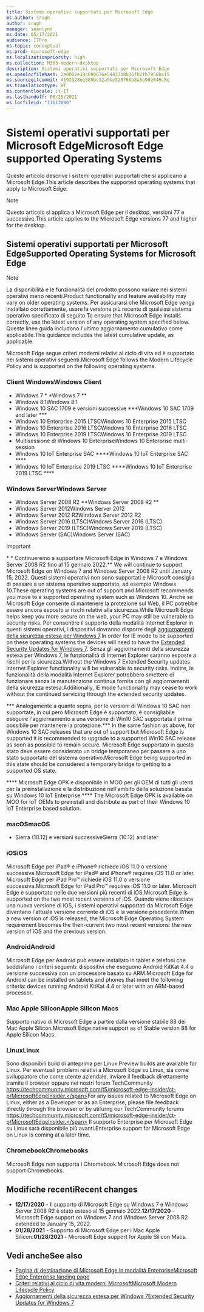 ```yaml
---
title: Sistemi operativi supportati per Microsoft Edge
ms.author: srugh
author: srugh
manager: seanlynd
ms.date: 05/17/2021
audience: ITPro
ms.topic: conceptual
ms.prod: microsoft-edge
ms.localizationpriority: high
ms.collection: M365-modern-desktop
description: Sistemi operativi supportati per Microsoft Edge
ms.openlocfilehash: 2e0002e38c090676e5443718b36fb2fb7956ba15
ms.sourcegitcommit: 4192328ee585bc32a9be528766b8a5a98e046c8e
ms.translationtype: HT
ms.contentlocale: it-IT
ms.lasthandoff: 06/25/2021
ms.locfileid: "11617896"
---
```

# <a name="microsoft-edge-supported-operating-systems"></a><span data-ttu-id="ebecc-103">Sistemi operativi supportati per Microsoft Edge</span><span class="sxs-lookup"><span data-stu-id="ebecc-103">Microsoft Edge supported Operating Systems</span></span>

<span data-ttu-id="ebecc-104">Questo articolo descrive i sistemi operativi supportati che si applicano a Microsoft Edge.</span><span class="sxs-lookup"><span data-stu-id="ebecc-104">This article describes the supported operating systems that apply to Microsoft Edge.</span></span>

> [!NOTE]
> <span data-ttu-id="ebecc-105">Questo articolo si applica a Microsoft Edge per il desktop, versioni 77 e successive.</span><span class="sxs-lookup"><span data-stu-id="ebecc-105">This article applies to the Microsoft Edge versions 77 and higher for the desktop.</span></span>

## <a name="supported-operating-systems-for-microsoft-edge"></a><span data-ttu-id="ebecc-106">Sistemi operativi supportati per Microsoft Edge</span><span class="sxs-lookup"><span data-stu-id="ebecc-106">Supported Operating Systems for Microsoft Edge</span></span>

> [!NOTE]
> <span data-ttu-id="ebecc-107">La disponibilità e le funzionalità del prodotto possono variare nei sistemi operativi meno recenti.</span><span class="sxs-lookup"><span data-stu-id="ebecc-107">Product functionality and feature availability may vary on older operating systems.</span></span> <span data-ttu-id="ebecc-108">Per assicurarsi che Microsoft Edge venga installato correttamente, usare la versione più recente di qualsiasi sistema operativo specificato di seguito.</span><span class="sxs-lookup"><span data-stu-id="ebecc-108">To ensure that Microsoft Edge installs correctly, use the latest version of any operating system specified below.</span></span> <span data-ttu-id="ebecc-109">Queste linee guida includono l'ultimo aggiornamento cumulativo come applicabile.</span><span class="sxs-lookup"><span data-stu-id="ebecc-109">This guidance includes the latest cumulative update, as applicable.</span></span>


<span data-ttu-id="ebecc-110">Microsoft Edge segue criteri moderni relativi al ciclo di vita ed è supportato nei sistemi operativi seguenti.</span><span class="sxs-lookup"><span data-stu-id="ebecc-110">Microsoft Edge follows the Modern Lifecycle Policy and is supported on the following operating systems.</span></span>

### <a name="windows-client"></a><span data-ttu-id="ebecc-111">Client Windows</span><span class="sxs-lookup"><span data-stu-id="ebecc-111">Windows Client</span></span>

- <span data-ttu-id="ebecc-112">Windows 7 \* \*</span><span class="sxs-lookup"><span data-stu-id="ebecc-112">Windows 7 \*\*</span></span>
- <span data-ttu-id="ebecc-113">Windows 8.1</span><span class="sxs-lookup"><span data-stu-id="ebecc-113">Windows 8.1</span></span>
- <span data-ttu-id="ebecc-114">Windows 10 SAC 1709 e versioni successive \*\*\*</span><span class="sxs-lookup"><span data-stu-id="ebecc-114">Windows 10 SAC 1709 and later \*\*\*</span></span>
- <span data-ttu-id="ebecc-115">Windows 10 Enterprise 2015 LTSC</span><span class="sxs-lookup"><span data-stu-id="ebecc-115">Windows 10 Enterprise 2015 LTSC</span></span>
- <span data-ttu-id="ebecc-116">Windows 10 Enterprise 2016 LTSC</span><span class="sxs-lookup"><span data-stu-id="ebecc-116">Windows 10 Enterprise 2016 LTSC</span></span>
- <span data-ttu-id="ebecc-117">Windows 10 Enterprise 2019 LTSC</span><span class="sxs-lookup"><span data-stu-id="ebecc-117">Windows 10 Enterprise 2019 LTSC</span></span>
- <span data-ttu-id="ebecc-118">Multisessione di Windows 10 Enterprise</span><span class="sxs-lookup"><span data-stu-id="ebecc-118">Windows 10 Enterprise multi-session</span></span>
- <span data-ttu-id="ebecc-119">Windows 10 IoT Enterprise SAC \*\*\*\*</span><span class="sxs-lookup"><span data-stu-id="ebecc-119">Windows 10 IoT Enterprise SAC \*\*\*\*</span></span>
- <span data-ttu-id="ebecc-120">Windows 10 IoT Enterprise 2019 LTSC \*\*\*\*</span><span class="sxs-lookup"><span data-stu-id="ebecc-120">Windows 10 IoT Enterprise 2019 LTSC \*\*\*\*</span></span>

### <a name="windows-server"></a><span data-ttu-id="ebecc-121">Windows Server</span><span class="sxs-lookup"><span data-stu-id="ebecc-121">Windows Server</span></span>

- <span data-ttu-id="ebecc-122">Windows Server 2008 R2 \*\*</span><span class="sxs-lookup"><span data-stu-id="ebecc-122">Windows Server 2008 R2 \*\*</span></span>
- <span data-ttu-id="ebecc-123">Windows Server 2012</span><span class="sxs-lookup"><span data-stu-id="ebecc-123">Windows Server 2012</span></span>
- <span data-ttu-id="ebecc-124">Windows Server 2012 R2</span><span class="sxs-lookup"><span data-stu-id="ebecc-124">Windows Server 2012 R2</span></span>
- <span data-ttu-id="ebecc-125">Windows Server 2016 (LTSC)</span><span class="sxs-lookup"><span data-stu-id="ebecc-125">Windows Server 2016 (LTSC)</span></span>
- <span data-ttu-id="ebecc-126">Windows Server 2019 (LTSC)</span><span class="sxs-lookup"><span data-stu-id="ebecc-126">Windows Server 2019 (LTSC)</span></span>
- <span data-ttu-id="ebecc-127">Windows Server (SAC)</span><span class="sxs-lookup"><span data-stu-id="ebecc-127">Windows Server (SAC)</span></span>

> [!IMPORTANT]
> <span data-ttu-id="ebecc-128">\* \* Continueremo a supportare Microsoft Edge in Windows 7 e Windows Server 2008 R2 fino al 15 gennaio 2022.</span><span class="sxs-lookup"><span data-stu-id="ebecc-128">\*\* We will continue to support Microsoft Edge on Windows 7 and Windows Server 2008 R2 until January 15, 2022.</span></span> <span data-ttu-id="ebecc-129">Questi sistemi operativi non sono supportati e Microsoft consiglia di passare a un sistema operativo supportato, ad esempio Windows 10.</span><span class="sxs-lookup"><span data-stu-id="ebecc-129">These operating systems are out of support and Microsoft recommends you move to a supported operating system such as Windows 10.</span></span> <span data-ttu-id="ebecc-130">Anche se Microsoft Edge consente di mantenere la protezione sul Web, il PC potrebbe essere ancora esposto ai rischi relativi alla sicurezza.</span><span class="sxs-lookup"><span data-stu-id="ebecc-130">While Microsoft Edge helps keep you more secure on the web, your PC may still be vulnerable to security risks.</span></span> <span data-ttu-id="ebecc-131">Per consentire il supporto della modalità Internet Explorer in questi sistemi operativi, i dispositivi dovranno disporre degli [aggiornamenti della sicurezza estesa per Windows 7](https://support.microsoft.com/help/4527878/faq-about-extended-security-updates-for-windows-7).</span><span class="sxs-lookup"><span data-stu-id="ebecc-131">In order for IE mode to be supported on these operating systems the devices will need to have the [Extended Security Updates for Windows 7](https://support.microsoft.com/help/4527878/faq-about-extended-security-updates-for-windows-7).</span></span> <span data-ttu-id="ebecc-132">Senza gli aggiornamenti della sicurezza estesa per Windows 7, le funzionalità di Internet Explorer saranno esposte a rischi per la sicurezza.</span><span class="sxs-lookup"><span data-stu-id="ebecc-132">Without the Windows 7 Extended Security updates Internet Explorer functionality will be vulnerable to security risks.</span></span> <span data-ttu-id="ebecc-133">Inoltre, le funzionalità della modalità Internet Explorer potrebbero smettere di funzionare senza la manutenzione continua fornita con gli aggiornamenti della sicurezza estesa.</span><span class="sxs-lookup"><span data-stu-id="ebecc-133">Additionally, IE mode functionality may cease to work without the continued servicing through the extended security updates.</span></span>  
>
> <span data-ttu-id="ebecc-134">\*\*\* Analogamente a quanto sopra, per le versioni di Windows 10 SAC non supportate, in cui però Microsoft Edge è supportato, è consigliabile eseguire l'aggiornamento a una versione di Win10 SAC supportata il prima possibile per mantenere la protezione.</span><span class="sxs-lookup"><span data-stu-id="ebecc-134">\*\*\* In the same fashion as above, for Windows 10 SAC releases that are out of support but Microsoft Edge is supported it is recommended to upgrade to a supported Win10 SAC release as soon as possible to remain secure.</span></span> <span data-ttu-id="ebecc-135">Microsoft Edge supportato in questo stato deve essere considerato un bridge temporaneo per passare a uno stato supportato del sistema operativo.</span><span class="sxs-lookup"><span data-stu-id="ebecc-135">Microsoft Edge being supported in this state should be considered a temporary bridge to getting to a supported OS state.</span></span>
>
> <span data-ttu-id="ebecc-136">\*\*\*\* Microsoft Edge OPK è disponibile in MOO per gli OEM di tutti gli utenti per la preinstallazione e la distribuzione nell'ambito della soluzione basata su Windows 10 IoT Enterprise.</span><span class="sxs-lookup"><span data-stu-id="ebecc-136">\*\*\*\* The Microsoft Edge OPK is available on MOO for IoT OEMs to preinstall and distribute as part of their Windows 10 IoT Enterprise based solution.</span></span>

### <a name="macos"></a><span data-ttu-id="ebecc-137">macOS</span><span class="sxs-lookup"><span data-stu-id="ebecc-137">macOS</span></span>

- <span data-ttu-id="ebecc-138">Sierra (10.12) e versioni successive</span><span class="sxs-lookup"><span data-stu-id="ebecc-138">Sierra (10.12) and later</span></span>

### <a name="ios"></a><span data-ttu-id="ebecc-139">iOS</span><span class="sxs-lookup"><span data-stu-id="ebecc-139">iOS</span></span>

<span data-ttu-id="ebecc-140">Microsoft Edge per iPad&reg; e iPhone&reg; richiede iOS 11.0 o versione successiva.</span><span class="sxs-lookup"><span data-stu-id="ebecc-140">Microsoft Edge for iPad&reg; and iPhone&reg; requires iOS 11.0 or later.</span></span> <span data-ttu-id="ebecc-141">Microsoft Edge per iPad Pro&trade; richiede iOS 11.0 o versione successiva.</span><span class="sxs-lookup"><span data-stu-id="ebecc-141">Microsoft Edge for iPad Pro&trade; requires iOS 11.0 or later.</span></span> <span data-ttu-id="ebecc-142">Microsoft Edge è supportato nelle due versioni più recenti di iOS.</span><span class="sxs-lookup"><span data-stu-id="ebecc-142">Microsoft Edge is supported on the two most recent versions of iOS.</span></span> <span data-ttu-id="ebecc-143">Quando viene rilasciata una nuova versione di iOS, i sistemi operativi supportati da Microsoft Edge diventano l'attuale versione corrente di iOS e la versione precedente.</span><span class="sxs-lookup"><span data-stu-id="ebecc-143">When a new version of iOS is released, the Microsoft Edge Operating System requirement becomes the then-current two most recent versions: the new version of iOS and the previous version.</span></span>

### <a name="android"></a><span data-ttu-id="ebecc-144">Android</span><span class="sxs-lookup"><span data-stu-id="ebecc-144">Android</span></span>

<span data-ttu-id="ebecc-145">Microsoft Edge per Android può essere installato in tablet e telefoni che soddisfano i criteri seguenti: dispositivi che eseguono Android KitKat 4.4 o versione successiva con un processore basato su ARM.</span><span class="sxs-lookup"><span data-stu-id="ebecc-145">Microsoft Edge for Android can be installed on tablets and phones that meet the following criteria: devices running Android KitKat 4.4 or later with an ARM-based processor.</span></span>

### <a name="apple-silicon-macs"></a><span data-ttu-id="ebecc-146">Mac Apple Silicon</span><span class="sxs-lookup"><span data-stu-id="ebecc-146">Apple Silicon Macs</span></span>

<span data-ttu-id="ebecc-147">Supporto nativo di Microsoft Edge a partire dalla versione stabile 88 dei Mac Apple Silicon.</span><span class="sxs-lookup"><span data-stu-id="ebecc-147">Microsoft Edge native support as of Stable version 88 for Apple Silicon Macs.</span></span>

### <a name="linux"></a><span data-ttu-id="ebecc-148">Linux</span><span class="sxs-lookup"><span data-stu-id="ebecc-148">Linux</span></span>

<span data-ttu-id="ebecc-149">Sono disponibili build di anteprima per Linux.</span><span class="sxs-lookup"><span data-stu-id="ebecc-149">Preview builds are available for Linux.</span></span> <span data-ttu-id="ebecc-150">Per eventuali problemi relativi a Microsoft Edge su Linux, sia come sviluppatore che come utente aziendale, inviare il feedback direttamente tramite il browser oppure nei nostri forum TechCommunity https://techcommunity.microsoft.com/t5/microsoft-edge-insider/ct-p/MicrosoftEdgeInsider.</span><span class="sxs-lookup"><span data-stu-id="ebecc-150">For any issues related to Microsoft Edge on Linux, either as a Developer or as an Enterprise, please file feedback directly through the browser or by utilizing our TechCommunity forums https://techcommunity.microsoft.com/t5/microsoft-edge-insider/ct-p/MicrosoftEdgeInsider.</span></span> <span data-ttu-id="ebecc-151">Il supporto Enterprise per Microsoft Edge su Linux sarà disponibile più avanti.</span><span class="sxs-lookup"><span data-stu-id="ebecc-151">Enterprise support for Microsoft Edge on Linux is coming at a later time.</span></span>

### <a name="chromebooks"></a><span data-ttu-id="ebecc-152">Chromebook</span><span class="sxs-lookup"><span data-stu-id="ebecc-152">Chromebooks</span></span>

<span data-ttu-id="ebecc-153">Microsoft Edge non supporta i Chromebook.</span><span class="sxs-lookup"><span data-stu-id="ebecc-153">Microsoft Edge does not support Chromebooks.</span></span>

## <a name="recent-changes"></a><span data-ttu-id="ebecc-154">Modifiche recenti</span><span class="sxs-lookup"><span data-stu-id="ebecc-154">Recent changes</span></span>

- <span data-ttu-id="ebecc-155">**12/17/2020** - Il supporto di Microsoft Edge su Windows 7 e Windows Server 2008 R2 è stato esteso al 15 gennaio 2022.</span><span class="sxs-lookup"><span data-stu-id="ebecc-155">**12/17/2020** - Microsoft Edge support on Windows 7 and Windows Server 2008 R2 extended to January 15, 2022.</span></span>
- <span data-ttu-id="ebecc-156">**01/28/2021** - Supporto di Microsoft Edge per i Mac Apple Silicon.</span><span class="sxs-lookup"><span data-stu-id="ebecc-156">**01/28/2021** - Microsoft Edge support for Apple Silicon Macs.</span></span>

## <a name="see-also"></a><span data-ttu-id="ebecc-157">Vedi anche</span><span class="sxs-lookup"><span data-stu-id="ebecc-157">See also</span></span>

- [<span data-ttu-id="ebecc-158">Pagina di destinazione di Microsoft Edge in modalità Enterprise</span><span class="sxs-lookup"><span data-stu-id="ebecc-158">Microsoft Edge Enterprise landing page</span></span>](https://aka.ms/EdgeEnterprise)
- [<span data-ttu-id="ebecc-159">Criteri relativi al ciclo di vita moderni Microsoft</span><span class="sxs-lookup"><span data-stu-id="ebecc-159">Microsoft Modern Lifecycle Policy</span></span>](https://support.microsoft.com/help/30881/modern-lifecycle-policy)
- [<span data-ttu-id="ebecc-160">Aggiornamenti della sicurezza estesa per Windows 7</span><span class="sxs-lookup"><span data-stu-id="ebecc-160">Extended Security Updates for Windows 7</span></span>](https://support.microsoft.com/help/4527878/faq-about-extended-security-updates-for-windows-7)
